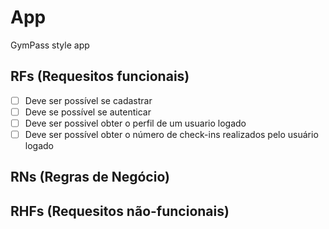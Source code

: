 # App

GymPass style app

## RFs (Requesitos funcionais)

 - [ ] Deve ser possível se cadastrar
 - [ ] Deve se possível se autenticar
 - [ ] Deve ser possivel obter o perfil de um usuario logado
 - [ ] Deve ser possível obter o número de check-ins realizados pelo usuário logado

## RNs (Regras de Negócio)

## RHFs (Requesitos não-funcionais)